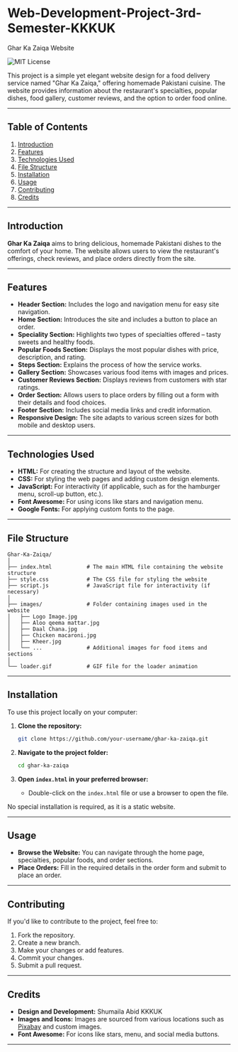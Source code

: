# Web-Development-Project-3rd-Semester-KKKUK

Ghar Ka Zaiqa Website

![MIT License](https://img.shields.io/badge/License-MIT-green.svg)

This project is a simple yet elegant website design for a food delivery service named "Ghar Ka Zaiqa," offering homemade Pakistani cuisine. The website provides information about the restaurant's specialties, popular dishes, food gallery, customer reviews, and the option to order food online.

---

## Table of Contents

1. [Introduction](#introduction)
2. [Features](#features)
3. [Technologies Used](#technologies-used)
4. [File Structure](#file-structure)
5. [Installation](#installation)
6. [Usage](#usage)
7. [Contributing](#contributing)
8. [Credits](#credits)

---

## Introduction

**Ghar Ka Zaiqa** aims to bring delicious, homemade Pakistani dishes to the comfort of your home. The website allows users to view the restaurant's offerings, check reviews, and place orders directly from the site.

---

## Features

- **Header Section:** Includes the logo and navigation menu for easy site navigation.
- **Home Section:** Introduces the site and includes a button to place an order.
- **Speciality Section:** Highlights two types of specialties offered – tasty sweets and healthy foods.
- **Popular Foods Section:** Displays the most popular dishes with price, description, and rating.
- **Steps Section:** Explains the process of how the service works.
- **Gallery Section:** Showcases various food items with images and prices.
- **Customer Reviews Section:** Displays reviews from customers with star ratings.
- **Order Section:** Allows users to place orders by filling out a form with their details and food choices.
- **Footer Section:** Includes social media links and credit information.
- **Responsive Design:** The site adapts to various screen sizes for both mobile and desktop users.

---

## Technologies Used

- **HTML:** For creating the structure and layout of the website.
- **CSS:** For styling the web pages and adding custom design elements.
- **JavaScript:** For interactivity (if applicable, such as for the hamburger menu, scroll-up button, etc.).
- **Font Awesome:** For using icons like stars and navigation menu.
- **Google Fonts:** For applying custom fonts to the page.

---

## File Structure

```
Ghar-Ka-Zaiqa/
│
├── index.html           # The main HTML file containing the website structure
├── style.css            # The CSS file for styling the website
├── script.js            # JavaScript file for interactivity (if necessary)
│
├── images/              # Folder containing images used in the website
│   ├── Logo Image.jpg
│   ├── Aloo qeema mattar.jpg
│   ├── Daal Chana.jpg
│   ├── Chicken macaroni.jpg
│   ├── Kheer.jpg
│   └── ...              # Additional images for food items and sections
│
└── loader.gif           # GIF file for the loader animation
```

---

## Installation

To use this project locally on your computer:

1. **Clone the repository:**
   ```bash
   git clone https://github.com/your-username/ghar-ka-zaiqa.git
   ```

2. **Navigate to the project folder:**
   ```bash
   cd ghar-ka-zaiqa
   ```

3. **Open `index.html` in your preferred browser:**
   - Double-click on the `index.html` file or use a browser to open the file.

No special installation is required, as it is a static website.

---

## Usage

- **Browse the Website:** You can navigate through the home page, specialties, popular foods, and order sections.
- **Place Orders:** Fill in the required details in the order form and submit to place an order.

---

## Contributing

If you'd like to contribute to the project, feel free to:

1. Fork the repository.
2. Create a new branch.
3. Make your changes or add features.
4. Commit your changes.
5. Submit a pull request.

---

## Credits

- **Design and Development:** Shumaila Abid KKKUK
- **Images and Icons:** Images are sourced from various locations such as [Pixabay](https://pixabay.com/) and custom images.
- **Font Awesome:** For icons like stars, menu, and social media buttons.

------
